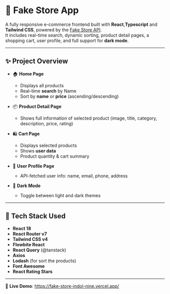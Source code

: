 # 🛒 Fake Store App

A fully responsive e-commerce frontend built with **React**,**Typescript** and **Tailwind CSS**, powered by the [Fake Store API](https://fakestoreapi.com/).  
It includes real-time search, dynamic sorting, product detail pages, a shopping cart, user profile, and full support for **dark mode**.

---

## ✨ Project Overview

- 🏠 **Home Page**
  - Displays all products
  - Real-time **search** by Name
  - Sort by **name** or **price** (ascending/descending)
  
- 📦 **Product Detail Page**
  - Shows full information of selected product (image, title, category, description, price, rating)

- 🛍️ **Cart Page**
  - Displays selected products
  - Shows **user data**
  - Product quantity & cart summary

- 👤 **User Profile Page**
  -  API-fetched user info: name, email, phone, address

- 🌙 **Dark Mode**
  - Toggle between light and dark themes

---

## 🧰 Tech Stack Used

- **React 18**
- **React Router v7**
- **Tailwind CSS v4**
- **Flowbite React**
- **React Query** (@tanstack)
- **Axios**
- **Lodash** (for sort the products)
- **Font Awesome**
- **React Rating Stars**

---

🔗 **Live Demo**: https://fake-store-indol-nine.vercel.app/

